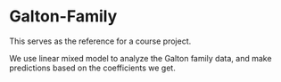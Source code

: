 # Galton-Family

This serves as the reference for a course project.

We use linear mixed model to analyze the Galton family data, and make predictions based on the coefficients we get.
